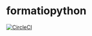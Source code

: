 # formatiopython
[![CircleCI](https://circleci.com/gh/eilst/formatiopython.svg?style=svg)](https://circleci.com/gh/eilst/formatiopython)
